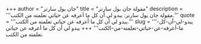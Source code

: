 +++
author = "جان بول سارتر"
title = "مقولة جان بول سارتر"
description = '''مقولة جان بول سارتر: يبدو لي أن كل ما أعرفه عن حياتي تعلمته من الكتب.'''
quote = '''يبدو لي أن كل ما أعرفه عن حياتي تعلمته من الكتب.'''
slug = '''يبدو-لي-أن-كل-ما-أعرفه-عن-حياتي-تعلمته-من-الكتب'''
+++
يبدو لي أن كل ما أعرفه عن حياتي تعلمته من الكتب.
